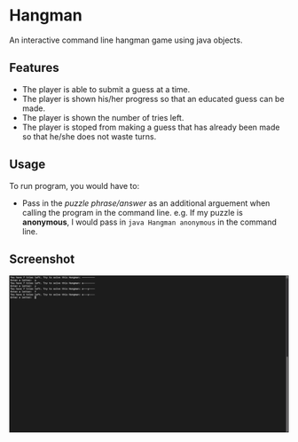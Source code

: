 # Hangman
An interactive command line hangman game using java objects.

## Features
* The player is able to submit a guess at a time.
* The player is shown his/her progress so that an educated guess can be made.
* The player is shown the number of tries left.
* The player is stoped from making a guess that has already been made so that he/she does not waste turns.

## Usage
To run program, you would have to:
* Pass in the *puzzle phrase/answer* as an additional arguement when calling the program in the command line.
  e.g. If my puzzle is **anonymous**, I would pass in `java Hangman anonymous` in the command line.
  
## Screenshot
![Hangman screenshot](screenshot/screenshot.png)
